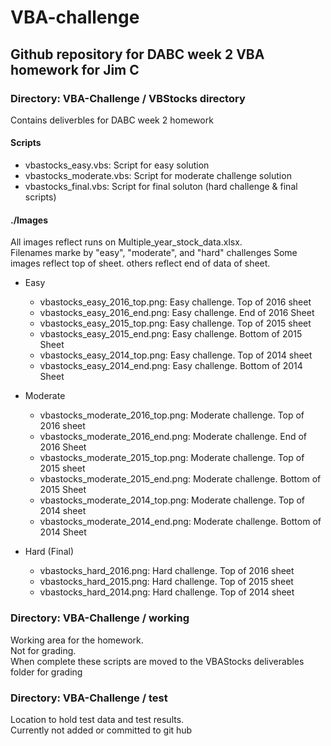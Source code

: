 # VBA-challenge

## Github repository for DABC week 2 VBA homework for Jim C

### Directory: VBA-Challenge / VBStocks directory

Contains deliverbles for DABC week 2 homework

#### Scripts

* vbastocks_easy.vbs:  Script for easy solution
* vbastocks_moderate.vbs: Script for moderate challenge solution
* vbastocks_final.vbs:  Script for final soluton (hard challenge & final scripts)

#### ./Images

All images reflect runs on Multiple_year_stock_data.xlsx.  
Filenames marke by "easy", "moderate", and "hard" challenges
Some images reflect top of sheet.  others reflect end of data of sheet.

* Easy
  * vbastocks_easy_2016_top.png:  Easy challenge. Top of 2016 sheet
  * vbastocks_easy_2016_end.png:  Easy challenge. End of 2016 Sheet
  * vbastocks_easy_2015_top.png:  Easy challenge. Top of 2015 sheet
  * vbastocks_easy_2015_end.png:  Easy challenge. Bottom of 2015 Sheet
  * vbastocks_easy_2014_top.png:  Easy challenge. Top of 2014 sheet
  * vbastocks_easy_2014_end.png:  Easy challenge. Bottom of 2014 Sheet

* Moderate
  * vbastocks_moderate_2016_top.png:  Moderate challenge. Top of 2016 sheet
  * vbastocks_moderate_2016_end.png:  Moderate challenge. End of 2016 Sheet
  * vbastocks_moderate_2015_top.png:  Moderate challenge. Top of 2015 sheet
  * vbastocks_moderate_2015_end.png:  Moderate challenge. Bottom of 2015 Sheet
  * vbastocks_moderate_2014_top.png:  Moderate challenge. Top of 2014 sheet
  * vbastocks_moderate_2014_end.png:  Moderate challenge. Bottom of 2014 Sheet

* Hard (Final)
  * vbastocks_hard_2016.png:  Hard challenge. Top of 2016 sheet
  * vbastocks_hard_2015.png:  Hard challenge. Top of 2015 sheet
  * vbastocks_hard_2014.png:  Hard challenge. Top of 2014 sheet

### Directory: VBA-Challenge / working

Working area for the homework.  
Not for grading.  
When complete these scripts are moved to the VBAStocks deliverables folder for grading

### Directory: VBA-Challenge / test

Location to hold test data and test results.  
Currently not added or committed to git hub
